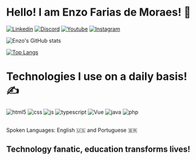# Hello! I am Enzo Farias de Moraes! 👋

[![Linkedin](https://img.shields.io/badge/LinkedIn-0077B5?style=for-the-badge&logo=linkedin&logoColor=white)](https://www.linkedin.com/in/enzo-farias-de-moraes-488356224)
[![Discord](https://img.shields.io/badge/Discord-7289DA?style=for-the-badge&logo=discord&logoColor=white)](https://www.instagram.com/eenzo_fariasw)
[![Youtube](https://img.shields.io/badge/YouTube-FF0000?style=for-the-badge&logo=youtube&logoColor=white)](https://www.youtube.com/channel/UCFcwAG4IT8gwAUVpLV5DGkA)
[![Instagram](https://img.shields.io/badge/Instagram-E4405F?style=for-the-badge&logo=instagram&logoColor=white)](https://www.instagram.com/eenzo_fariasw)

![Enzo's GitHub stats](https://github-readme-stats.vercel.app/api?username=EnzoMoraes-full&show_icons=true&theme=synthwave)

[![Top Langs](https://github-readme-stats.vercel.app/api/top-langs/?username=EnzoMoraes-full&hide_progress=true)](https://github.com/anuraghazra/github-readme-stats)
# Technologies I use on a daily basis! ✍️

<div style="display: inline_block">
    <img align="center" alt="html5" src="https://img.shields.io/badge/HTML5-E34F26?style=for-the-badge&logo=html5&logoColor=white">
     <img align="center" alt="css" src="https://img.shields.io/badge/CSS3-1572B6?style=for-the-badge&logo=css3&logoColor=white">
      <img align="center" alt="js" src="https://img.shields.io/badge/JavaScript-F7DF1E?style=for-the-badge&logo=javascript&logoColor=black"> 
       <img align="center" alt="typescript" src="https://img.shields.io/badge/TypeScript-007ACC?style=for-the-badge&logo=typescript&logoColor=white"> 
       <img align="center" alt="Vue" src="https://img.shields.io/badge/Vue.js-35495E?style=for-the-badge&logo=vue.js&logoColor=4FC08D"> 
        <img align="center" alt="java" src="https://img.shields.io/badge/Java-ED8B00?style=for-the-badge&logo=openjdk&logoColor=white">
       <img align="center" alt="php" src="https://img.shields.io/badge/PHP-777BB4?style=for-the-badge&logo=php&logoColor=white">
</div><br>

 Spoken Languages: English 🇺🇸 and Portuguese 🇧🇷

## Technology fanatic, education transforms lives!

